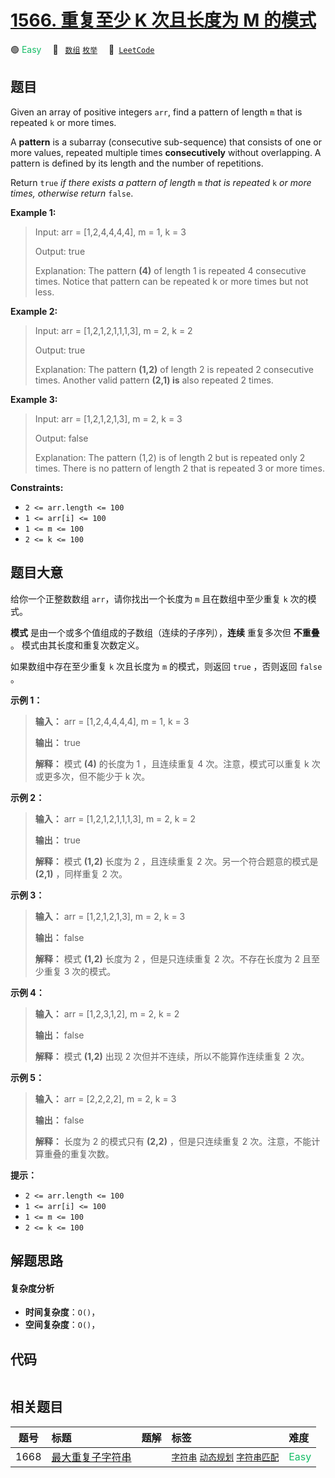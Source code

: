 # [1566. 重复至少 K 次且长度为 M 的模式](https://leetcode.com/problems/detect-pattern-of-length-m-repeated-k-or-more-times)

🟢 <font color=#15bd66>Easy</font>&emsp; 🔖&ensp; [`数组`](/tag/array.md) [`枚举`](/tag/enumeration.md)&emsp; 🔗&ensp;[`LeetCode`](https://leetcode.com/problems/detect-pattern-of-length-m-repeated-k-or-more-times)

## 题目

Given an array of positive integers `arr`, find a pattern of length `m` that
is repeated `k` or more times.

A **pattern** is a subarray (consecutive sub-sequence) that consists of one or
more values, repeated multiple times **consecutively** without overlapping. A
pattern is defined by its length and the number of repetitions.

Return `true` _if there exists a pattern of length_ `m` _that is repeated_ `k`
_or more times, otherwise return_ `false`.



**Example 1:**

> Input: arr = [1,2,4,4,4,4], m = 1, k = 3
> 
> Output: true
> 
> Explanation: The pattern **(4)** of length 1 is repeated 4 consecutive times. Notice that pattern can be repeated k or more times but not less.

**Example 2:**

> Input: arr = [1,2,1,2,1,1,1,3], m = 2, k = 2
> 
> Output: true
> 
> Explanation: The pattern **(1,2)** of length 2 is repeated 2 consecutive times. Another valid pattern **(2,1) is** also repeated 2 times.

**Example 3:**

> Input: arr = [1,2,1,2,1,3], m = 2, k = 3
> 
> Output: false
> 
> Explanation: The pattern (1,2) is of length 2 but is repeated only 2 times. There is no pattern of length 2 that is repeated 3 or more times.

**Constraints:**

  * `2 <= arr.length <= 100`
  * `1 <= arr[i] <= 100`
  * `1 <= m <= 100`
  * `2 <= k <= 100`


## 题目大意

给你一个正整数数组 `arr`，请你找出一个长度为 `m` 且在数组中至少重复 `k` 次的模式。

**模式** 是由一个或多个值组成的子数组（连续的子序列），**连续** 重复多次但 **不重叠** 。 模式由其长度和重复次数定义。

如果数组中存在至少重复 `k` 次且长度为 `m` 的模式，则返回 `true` ，否则返回  `false` 。



**示例 1：**

> 
> 
> 
> 
> 
> **输入：** arr = [1,2,4,4,4,4], m = 1, k = 3
> 
> **输出：** true
> 
> **解释：** 模式 **(4)** 的长度为 1 ，且连续重复 4 次。注意，模式可以重复 k 次或更多次，但不能少于 k 次。
> 
> 

**示例 2：**

> 
> 
> 
> 
> 
> **输入：** arr = [1,2,1,2,1,1,1,3], m = 2, k = 2
> 
> **输出：** true
> 
> **解释：** 模式 **(1,2)** 长度为 2 ，且连续重复 2 次。另一个符合题意的模式是 **(2,1)** ，同样重复 2 次。
> 
> 

**示例 3：**

> 
> 
> 
> 
> 
> **输入：** arr = [1,2,1,2,1,3], m = 2, k = 3
> 
> **输出：** false
> 
> **解释：** 模式 **(1,2)** 长度为 2 ，但是只连续重复 2 次。不存在长度为 2 且至少重复 3 次的模式。
> 
> 

**示例 4：**

> 
> 
> 
> 
> 
> **输入：** arr = [1,2,3,1,2], m = 2, k = 2
> 
> **输出：** false
> 
> **解释：** 模式 **(1,2)** 出现 2 次但并不连续，所以不能算作连续重复 2 次。
> 
> 

**示例 5：**

> 
> 
> 
> 
> 
> **输入：** arr = [2,2,2,2], m = 2, k = 3
> 
> **输出：** false
> 
> **解释：** 长度为 2 的模式只有 **(2,2)** ，但是只连续重复 2 次。注意，不能计算重叠的重复次数。
> 
> 



**提示：**

  * `2 <= arr.length <= 100`
  * `1 <= arr[i] <= 100`
  * `1 <= m <= 100`
  * `2 <= k <= 100`


## 解题思路

#### 复杂度分析

- **时间复杂度**：`O()`，
- **空间复杂度**：`O()`，

## 代码

```javascript

```

## 相关题目

<!-- prettier-ignore -->
| 题号 | 标题 | 题解 | 标签 | 难度 |
| :------: | :------ | :------: | :------ | :------ |
| 1668 | [最大重复子字符串](https://leetcode.com/problems/maximum-repeating-substring) |  |  [`字符串`](/tag/string.md) [`动态规划`](/tag/dynamic-programming.md) [`字符串匹配`](/tag/string-matching.md) | <font color=#15bd66>Easy</font> |